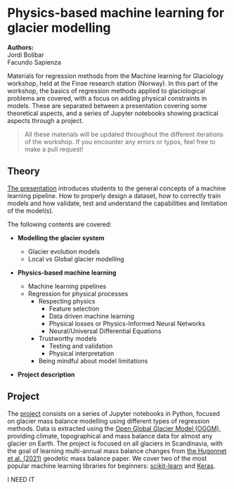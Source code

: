 # Physics-based machine learning for glacier modelling

**Authors:** <br />
Jordi Bolibar <br />
Facundo Sapienza

Materials for regression methods from the Machine learning for Glaciology workshop, held at the Finse research station (Norway).
In this part of the workshop, the basics of regression methods applied to glaciological problems are covered, with a focus
on adding physical constraints in models. These are separated between a presentation covering some theoretical aspects, and 
a series of Jupyter notebooks showing practical aspects through a project. 

> All these materials will be updated throughout the different iterations of the workshop. If you encounter any errors or typos,
feel free to make a pull request!

## Theory
[The presentation](https://github.com/Machine-Learning-in-Glaciology-Workshop/Mass_Balance_ML_modelling/raw/main/Presentation_PhysicsBased_ML_Glaciology.pptx)
introduces students to the general concepts of a machine learning pipeline. How to properly design a dataset, how to correctly
train models and how validate, test and understand the capabilities and limitation of the model(s). 

The following contents are covered:

- **Modelling the glacier system**
  - Glacier evolution models
  - Local vs Global glacier modelling
  
- **Physics-based machine learning**
  - Machine learning pipelines
  - Regression for physical processes
    - Respecting physics
      - Feature selection
      - Data driven machine learning
      - Physical losses or Physics-Informed Neural Networks
      - Neural/Universal Differential Equations
    - Trustworthy models
      - Testing and validation
      - Physical interpretation
    - Being mindful about model limitations
- **Project description**

## Project

The [project](https://github.com/Machine-Learning-in-Glaciology-Workshop/Project_MB_Regression) consists on a series of Jupyter notebooks in Python, focused on glacier mass balance modelling using different types of 
regression methods. Data is extracted using the [Open Global Glacier Model (OGGM)](https://github.com/OGGM/oggm), providing climate, topographical and 
mass balance data for almost any glacier on Earth. The project is focused on all glaciers in Scandinavia, with the goal
of learning multi-annual mass balance changes from [the Hugonnet et al. (2021)](https://www.nature.com/articles/s41586-021-03436-z ) 
geodetic mass balance paper. We cover two of the most popular machine learning libraries for beginners: 
[scikit-learn](https://scikit-learn.org/stable/) and [Keras](https://keras.io/).

I NEED IT
